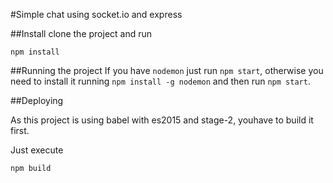 #Simple chat using socket.io and express

##Install
clone the project and run

```npm install```

##Running the project
If you have ```nodemon``` just run ```npm start```, otherwise you need to install it
running ```npm install -g nodemon``` and then run ```npm start```.

##Deploying

As this project is using babel with es2015 and stage-2, youhave to build it first.

Just execute

```npm build```